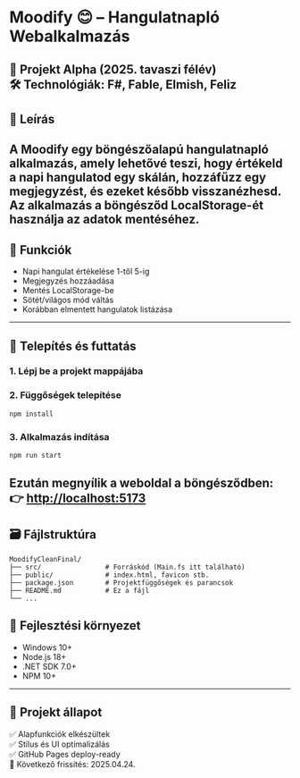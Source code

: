 # Moodify 😊 – Hangulatnapló Webalkalmazás

📅 **Projekt Alpha (2025. tavaszi félév)**  
🛠 **Technológiák**: F#, Fable, Elmish, Feliz
---
## 🎯 Leírás
A Moodify egy böngészőalapú hangulatnapló alkalmazás, amely lehetővé teszi, hogy értékeld a napi hangulatod egy skálán, hozzáfűzz egy megjegyzést, és ezeket később visszanézhesd. Az alkalmazás a böngésződ LocalStorage-ét használja az adatok mentéséhez.
---
## 🧩 Funkciók
- Napi hangulat értékelése 1-től 5-ig
- Megjegyzés hozzáadása
- Mentés LocalStorage-be
- Sötét/világos mód váltás
- Korábban elmentett hangulatok listázása
---
## 🚀 Telepítés és futtatás

### 1. Lépj be a projekt mappájába

### 2. Függőségek telepítése
```bash
npm install
```
### 3. Alkalmazás indítása
```bash
npm run start
```
Ezután megnyílik a weboldal a böngésződben:  
👉 [http://localhost:5173](http://localhost:5173)
---
## 🗃 Fájlstruktúra
```
MoodifyCleanFinal/
├── src/                # Forráskód (Main.fs itt található)
├── public/             # index.html, favicon stb.
├── package.json        # Projektfüggőségek és parancsok
├── README.md           # Ez a fájl
└── ...
```
## 🧪 Fejlesztési környezet

- Windows 10+
- Node.js 18+
- .NET SDK 7.0+
- NPM 10+
---
## 📍 Projekt állapot

✅ Alapfunkciók elkészültek  
✅ Stílus és UI optimalizálás  
✅ GitHub Pages deploy-ready  
📅 Következő frissítés: 2025.04.24.